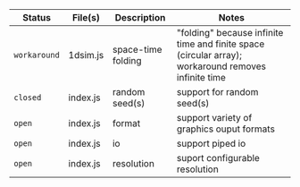 Status | File(s) | Description | Notes
--- | --- | --- | ---
`workaround` | 1dsim.js | space-time folding | "folding" because infinite time and finite space (circular array); workaround removes infinite time
`closed` | index.js | random seed(s) | support for random seed(s)
`open` | index.js | format | support variety of graphics ouput formats 
`open` | index.js | io | support piped io
`open` | index.js | resolution | suport configurable resolution